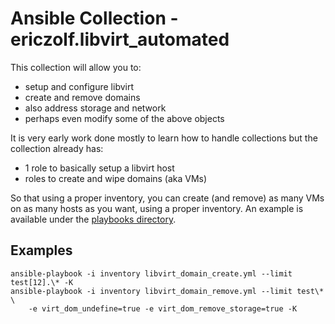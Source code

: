 # Ansible Collection - ericzolf.libvirt_automated

This collection will allow you to:

- setup and configure libvirt
- create and remove domains
- also address storage and network
- perhaps even modify some of the above objects

It is very early work done mostly to learn how to handle collections
but the collection already has:

- 1 role to basically setup a libvirt host
- roles to create and wipe domains (aka VMs)

So that using a proper inventory, you can create (and remove) as many
VMs on as many hosts as you want, using a proper inventory.
An example is available under the [playbooks directory](playbooks/).

## Examples

```
ansible-playbook -i inventory libvirt_domain_create.yml --limit test[12].\* -K
ansible-playbook -i inventory libvirt_domain_remove.yml --limit test\* \
	-e virt_dom_undefine=true -e virt_dom_remove_storage=true -K
```
